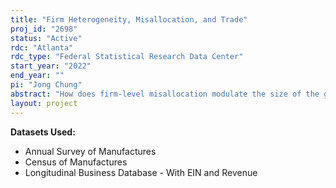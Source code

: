 ```yaml
---
title: "Firm Heterogeneity, Misallocation, and Trade"
proj_id: "2698"
status: "Active"
rdc: "Atlanta"
rdc_type: "Federal Statistical Research Data Center"
start_year: "2022"
end_year: ""
pi: "Jong Chung"
abstract: "How does firm-level misallocation modulate the size of the gains from trade? In this project, I propose a way to detect significant deviation from optimal allocation of production factors across firms and develop an open-economy model that incorporates firm-level misallocation. Using the model, I measure the size of the welfare gains from trade liberalization both with and without misallocation to estimate the impact of domestic distortions on the gains from trade. In a broad class of models featuring monopolistic competition, heterogeneous firms, and fixed overhead cost associated with exports, I show that under the optimal allocation, firm size and revenue productivity are positively correlated among non-exporting firms, and firm size and export intensity are positively correlated among exporting firms. I test these correlations in both Chinese manufacturing sector survey data and the US Annual Survey of Manufactures (ASM) data. Then I extend the canonical model to explicitly allow misallocation. The model parameters are estimated using the same datasets again for China and the US. Preliminary findings show that in the Chinese manufacturing sector, the patterns expected under the optimal allocation fail to hold and that the size of the gains from trade is dampened due to the observed distortions. With the US data, I expect that expected patterns to generally hold and the effect of misallocation on the gains from trade to be smaller in magnitude."
layout: project
---
```


**Datasets Used:**

  - Annual Survey of Manufactures 
  - Census of Manufactures 
  - Longitudinal Business Database - With EIN and Revenue 

